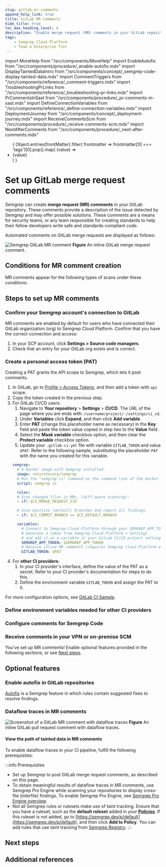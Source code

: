 ```yaml
---
slug: gitlab-mr-comments 
append_help_link: true
title: GitLab MR comments
hide_title: true
toc_max_heading_level: 4
description: "Enable merge request (MR) comments in your GitLab repositories to display Semgrep findings to developers."
tags:
    - Semgrep Cloud Platform
    - Team & Enterprise Tier
---
```


import MoreHelp from "/src/components/MoreHelp"
import EnableAutofix from "/src/components/procedure/_enable-autofix.mdx"
import DisplayTaintedDataIntro from "/src/components/concept/_semgrep-code-display-tainted-data.mdx"
import CommentTriggers from "/src/components/reference/_comment-triggers.mdx"
import TroubleshootingPrLinks from "/src/components/reference/_troubleshooting-pr-links.mdx"
import PrCommentsInSast from "/src/components/procedure/_pr-comments-in-sast.mdx"
import DefineConnectionVariables from "/src/components/reference/_define-connection-variables.mdx"
import DeploymentJourney from "/src/components/concept/_deployment-journey.mdx"
import ReceiveCommentsScm from "/src/components/procedure/_receive-comments-scm.mdx"
import NextAfterComments from "/src/components/procedure/_next-after-comments.mdx"

<ul id="tag__badge-list">
{
Object.entries(frontMatter).filter(
    frontmatter => frontmatter[0] === 'tags')[0].pop().map(
    (value) => <li class='tag__badge-item'>{value}</li> )
}
</ul>

# Set up GitLab merge request comments

<DeploymentJourney />

Semgrep can create **merge request (MR) comments** in your GitLab repository. These comments provide a description of the issue detected by Semgrep and may offer possible solutions. These comments are a means for security teams, or any team responsible for creating standards to help their fellow developers write safe and standards-compliant code.

Automated comments on GitLab merge requests are displayed as follows:

![Semgrep GitLab MR comment](/img/gitlab-mr-comment.png#md-width)
**Figure** An inline GitLab merge request comment.

## Conditions for MR comment creation

MR comments appear for the following types of scans under these conditions:

<CommentTriggers comment_type="MR"/>

## Steps to set up MR comments 

### Confirm your Semgrep account's connection to GitLab

MR comments are enabled by default for users who have connected their GitLab organization (org) to Semgrep Cloud Platform. Confirm that you have the correct connection and access:

1. In your SCP account, click **Settings > Source code managers**.
2. Check that an entry for your GitLab org exists and is correct.

### Create a personal access token (PAT)

Creating a PAT grants the API scope to Semgrep, which lets it post comments.

1. In GitLab, go to [<i class="fas fa-external-link fa-xs"></i> Profile > Access Tokens](https://gitlab.com/-/profile/personal_access_tokens), and then add a token with `api` scope.
1. Copy the token created in the previous step.
1. For GitLab CI/CD users:
    1. Navigate to **Your repository** >  **Settings** > **CI/CD**. The URL of the page where you are ends with: `/username/project/-/settings/ci_cd`.
    1. Under **Variables** click **Expand**, and then click **Add variable**.
    1. Enter **PAT** (change this placeholder name as necessary) in the **Key** field and paste the token value copied in step two to the **Value** field.
    1. Select the **Mask variable** checkbox option, and then clear the **Protect variable** checkbox option.
    1. Update your `.gitlab-ci.yml` file with variable `GITLAB_TOKEN` and value `$PAT`. Refer to the following sample, substituting the placeholder <code><span className="placeholder">PAT</span></code> with the name you created for this variable.
    ```yaml
    semgrep:
      # A Docker image with Semgrep installed.
      image: returntocorp/semgrep
      # Run the "semgrep ci" command on the command line of the docker image.
      script: semgrep ci
    
      rules:
      # Scan changed files in MRs, (diff-aware scanning):
      - if: $CI_MERGE_REQUEST_IID
    
      # Scan mainline (default) branches and report all findings.
      - if: $CI_COMMIT_BRANCH == $CI_DEFAULT_BRANCH
    
      variables:
        # Connect to Semgrep Cloud Platform through your SEMGREP_APP_TOKEN.
        # Generate a token from Semgrep Cloud Platform > Settings
        # and add it as a variable in your GitLab CI/CD project settings.
        SEMGREP_APP_TOKEN: $SEMGREP_APP_TOKEN
        # Receive inline MR comments (requires Semgrep Cloud Platform account)
        GITLAB_TOKEN: $PAT
    ```
1. For **other CI providers**:
    1. In your CI provider's interface, define the value of the PAT as a secret. Refer to your CI provider's documentation for steps to do this.
    2. Define the environment variable `GITLAB_TOKEN` and assign the PAT to it.

For more configuration options, see [GitLab CI Sample](/semgrep-ci/sample-ci-configs/#gitlab-ci).

### Define environment variables needed for other CI providers

<DefineConnectionVariables name="GitLab CI/CD" comment_type="MR"/>

### Configure comments for Semgrep Code

<PrCommentsInSast name="GitLab" comment_type="MR" />

### Receive comments in your VPN or on-premise SCM

<ReceiveCommentsScm />

You've set up MR comments! Enable optional features provided in the following sections, or see [Next steps](#next-steps).

## Optional features

### Enable autofix in GitLab repositories

[Autofix](/writing-rules/autofix) is a Semgrep feature in which rules contain suggested fixes to resolve findings.

<EnableAutofix />

### Dataflow traces in MR comments

![Screenshot of a GitLab MR comment with dataflow traces](/img/dataflow-traces-mr-comments.png#bordered)
**Figure** An inline GitLab pull request comment with dataflow traces.

<DisplayTaintedDataIntro />

#### View the path of tainted data in MR comments

To enable dataflow traces in your CI pipeline, fulfill the following prerequisites:

:::info Prerequisites
- Set up Semgrep to post GitLab merge request comments, as described on this page.
- To obtain meaningful results of dataflow traces in MR comments, use Semgrep Pro Engine while scanning your repositories to display cross-file (interfile) findings. To enable Semgrep Pro Engine, see [Semgrep Pro Engine overview](/semgrep-code/semgrep-pro-engine-intro/).
- Not all Semgrep rules or rulesets make use of taint tracking. Ensure that you have a ruleset, such as the **default ruleset** added in your **[Policies](https://semgrep.dev/orgs/-/policies)**. If this ruleset is not added, go to [https://semgrep.dev/p/default](https://semgrep.dev/p/default), and then click **Add to Policy**. You can add rules that use taint tracking from [Semgrep Registry](https://semgrep.dev/explore).
:::

## Next steps

<NextAfterComments />

## Additional references 

<TroubleshootingPrLinks />

<MoreHelp />
